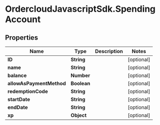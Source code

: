 # OrdercloudJavascriptSdk.SpendingAccount

## Properties
Name | Type | Description | Notes
------------ | ------------- | ------------- | -------------
**ID** | **String** |  | [optional] 
**name** | **String** |  | [optional] 
**balance** | **Number** |  | [optional] 
**allowAsPaymentMethod** | **Boolean** |  | [optional] 
**redemptionCode** | **String** |  | [optional] 
**startDate** | **String** |  | [optional] 
**endDate** | **String** |  | [optional] 
**xp** | **Object** |  | [optional] 


